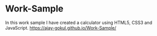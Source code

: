 # Work-Sample
In this work sample I have created a calculator using HTML5, CSS3 and JavaScript.
https://ajay-gokul.github.io/Work-Sample/

